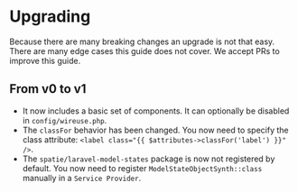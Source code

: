# Upgrading

Because there are many breaking changes an upgrade is not that easy. There are many edge cases this guide does not cover. We accept PRs to improve this guide.

## From v0 to v1

- It now includes a basic set of components. It can optionally be disabled in `config/wireuse.php`.
- The `classFor` behavior has been changed. You now need to specify the class attribute: `<label class="{{ $attributes->classFor('label') }}" />`.
- The `spatie/laravel-model-states` package is now not registered by default. You now need to register `ModelStateObjectSynth::class` manually in a `Service Provider`.
